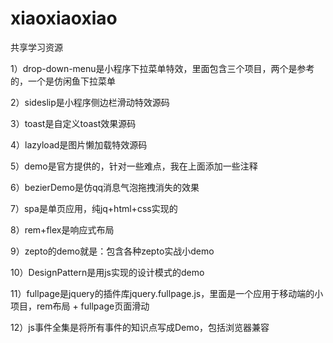 # xiaoxiaoxiao
共享学习资源

1）drop-down-menu是小程序下拉菜单特效，里面包含三个项目，两个是参考的，一个是仿闲鱼下拉菜单

2）sideslip是小程序侧边栏滑动特效源码

3）toast是自定义toast效果源码

4）lazyload是图片懒加载特效源码

5）demo是官方提供的，针对一些难点，我在上面添加一些注释

6）bezierDemo是仿qq消息气泡拖拽消失的效果

7）spa是单页应用，纯jq+html+css实现的

8）rem+flex是响应式布局

9）zepto的demo就是：包含各种zepto实战小demo

10）DesignPattern是用js实现的设计模式的demo

11）fullpage是jquery的插件库jquery.fullpage.js，里面是一个应用于移动端的小项目，rem布局 + fullpage页面滑动

12）js事件全集是将所有事件的知识点写成Demo，包括浏览器兼容
